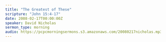 ```yaml
---
title: "The Greatest of These"
scripture: "John 15:4-17"
date: 2008-02-17T00:00:00Z
speaker: David Nicholas
sermon_type: morning
audio: https://pcpcmorningsermons.s3.amazonaws.com/20080217nicholas.mp3 
---
```



